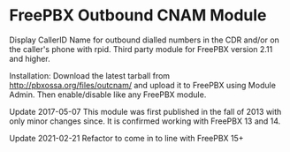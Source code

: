 # FreePBX Outbound CNAM Module

Display CallerID Name for outbound dialled numbers in the CDR and/or on the caller's phone with rpid. Third party module for FreePBX version 2.11 and higher.

Installation:
Download the latest tarball from http://pbxossa.org/files/outcnam/ and upload it to FreePBX using Module Admin. Then enable/disable like any FreePBX module.

Update 2017-05-07
This module was first published in the fall of 2013 with only minor changes since. It is confirmed working with FreePBX 13 and 14.

Update 2021-02-21
Refactor to come in to line with FreePBX 15+
